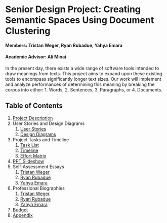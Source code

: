 # Senior Design Project: Creating Semantic Spaces Using Document Clustering
#### Members: Tristan Weger, Ryan Rubadue, Yahya Emara
#### Academic Advisor: Ali Minai



In the present day, there exists a wide range of software tools intended to draw meanings from texts. This project aims to expand upon these existing tools to encompass significantly longer text sizes. Our work will implement and analyze performances of determining this meaning by breaking the corpus into either: 1. Words, 2. Sentences, 3. Paragraphs, or 4. Documents.  


## Table of Contents

1. [Project Description](CS5001_Assignments/ProjectDescription)
2. User Stories and Design Diagrams
    1. [User Stories](CS5001_Assignments/UserStories_DesignDiagrams/UserStories)
    2. [Design Diagrams](CS5001_Assignments/UserStories_DesignDiagrams/DesignDiagrams.pdf)
3. Project Tasks and Timeline
    1. [Task List](CS5001_Assignments/ProjectTasksAndTimeline/TaskList)
    2. [Timeline](CS5001_Assignments/ProjectTasksAndTimeline/Timeline.csv)
    3. [Effort Matrix](CS5001_Assignments/ProjectTasksAndTimeline/EffortMatrix.csv)
4. [PPT Slideshow](CS5001_Assignments/PPT_Slideshow.pdf)
5. Self-Assessment Essays
    1. [Tristan Weger](CS5001_Assignments/SelfAssessmentEssays/TristanWeger)
    2. [Ryan Rubadue](CS5001_Assignments/SelfAssessmentEssays/RyanRubadue)
    3. [Yahya Emara](CS5001_Assignments/SelfAssessmentEssays/YahyaEmara)
7. Professional Biographies
    1. [Tristan Weger](CS5001_Assignments/ProfessionalBios/TristanWeger)
    2. [Ryan Rubadue](CS5001_Assignments/ProfessionalBios/RyanRubadue)
    3. [Yahya Emara](CS5001_Assignments/ProfessionalBios/YahyaEmara)
9. [Budget](CS5001_Assignments/Budget.md)
10. [Appendix](CS5001_Assignments/Appendix)
